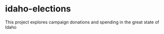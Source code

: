 # idaho-elections

This project explores campaign donations and spending in the great state of Idaho
